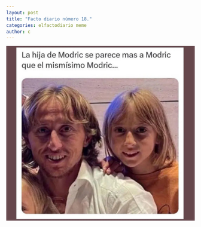 ```yaml
---
layout: post
title: "Facto diario número 18."
categories: elfactodiario meme
author: c
---
```


![modric](/assets/modric.jpg)
